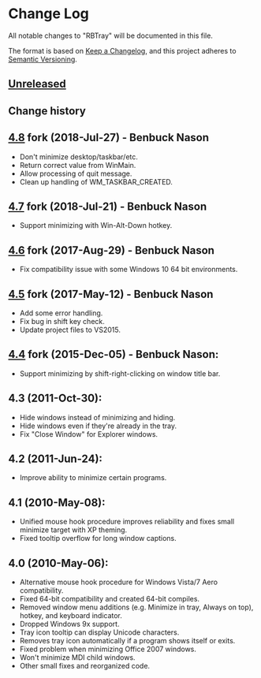# Change Log

All notable changes to "RBTray" will be documented in this file.

The format is based on [Keep a Changelog](https://keepachangelog.com/en/1.0.0/),
and this project adheres to [Semantic Versioning](https://semver.org/spec/v2.0.0.html).

## [Unreleased]

## Change history

## [4.8] fork (2018-Jul-27) - Benbuck Nason
  - Don't minimize desktop/taskbar/etc.
  - Return correct value from WinMain.
  - Allow processing of quit message.
  - Clean up handling of WM_TASKBAR_CREATED.

## [4.7] fork (2018-Jul-21) - Benbuck Nason
  - Support minimizing with Win-Alt-Down hotkey.

## [4.6] fork (2017-Aug-29) - Benbuck Nason
  - Fix compatibility issue with some Windows 10 64 bit environments.

## [4.5] fork (2017-May-12) - Benbuck Nason
  - Add some error handling.
  - Fix bug in shift key check.
  - Update project files to VS2015.

## [4.4] fork (2015-Dec-05) - Benbuck Nason:
  - Support minimizing by shift-right-clicking on window title bar.

## 4.3 (2011-Oct-30):
  - Hide windows instead of minimizing and hiding.
  - Hide windows even if they're already in the tray.
  - Fix "Close Window" for Explorer windows.

## 4.2 (2011-Jun-24):
  - Improve ability to minimize certain programs.

## 4.1 (2010-May-08):
  - Unified mouse hook procedure improves reliability and fixes small minimize target with XP theming.
  - Fixed tooltip overflow for long window captions.

## 4.0 (2010-May-06):
  - Alternative mouse hook procedure for Windows Vista/7 Aero compatibility.
  - Fixed 64-bit compatibility and created 64-bit compiles.
  - Removed window menu additions (e.g. Minimize in tray, Always on top), hotkey, and keyboard indicator.
  - Dropped Windows 9x support.
  - Tray icon tooltip can display Unicode characters.
  - Removes tray icon automatically if a program shows itself or exits.
  - Fixed problem when minimizing Office 2007 windows.
  - Won't minimize MDI child windows.
  - Other small fixes and reorganized code.

[Unreleased]: https://github.com/benbuck/rbtray/compare/v4.8...HEAD
[4.8]: https://github.com/benbuck/rbtray/compare/v4.7...v4.8
[4.7]: https://github.com/benbuck/rbtray/compare/v4.6...v4.7
[4.6]: https://github.com/benbuck/rbtray/compare/v4.5...v4.6
[4.5]: https://github.com/benbuck/rbtray/compare/v4.4...v4.5
[4.4]: https://github.com/benbuck/rbtray/releases/tag/v4.4

